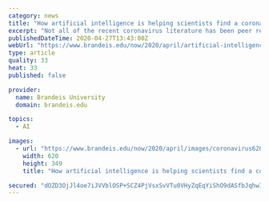 ```yaml
---
category: news
title: "How artificial intelligence is helping scientists find a coronavirus treatment"
excerpt: "Not all of the recent coronavirus literature has been peer reviewed, while the sheer number of articles makes it challenging for accurate and promising research to stand out or be further studied. Pustejovsky,"
publishedDateTime: 2020-04-27T13:43:00Z
webUrl: "https://www.brandeis.edu/now/2020/april/artificial-intelligence-coronavirus.html"
type: article
quality: 33
heat: 33
published: false

provider:
  name: Brandeis University
  domain: brandeis.edu

topics:
  - AI

images:
  - url: "https://www.brandeis.edu/now/2020/april/images/coronavirus620.jpg"
    width: 620
    height: 349
    title: "How artificial intelligence is helping scientists find a coronavirus treatment"

secured: "dOZD3OjJl4oe7iJVVblOSP+SCZ4PjVsxSvVTu0VHyZqEqYiShO9dASfbJqhwIItEuMIg2Ro/NUrDTxKY30dqsgCuylJCedprEvB9WTaiee7nlUUYTGh8KbCSmmXjtH5C11NjSC9iI0Y7yuwUQS4dGX1Mr+hJNK0IRT3gGMgxqJ3ENk2GG1jWbvJH2YpdRFWRY8GujcvaqbpMnOVCupvt/kV+o9Dm8eEC7rB05T+ns+YZxHZTpRud4fYimJleaT0MuP5pjjsNjP50JmL8GVWzWV8EKITF9xnh944SaJuIlFs2B++H8/h1RinTigJHLezhOln9tAGaxkCYVAHqqs3bOB5egCAUCn0+CxCt1AnYKvfEm9fQdNBMA9DTm9bWLhBZrlmdhzUvfu88i4d12kR3Crbig6M0F/B/UR9lyeu+VHyP/nBy8FPFT8qyXwgjsqr9qiZ+mqeaIHUUcrGA0PNDLjScpMjebRu6pytG9NLx+6c=;Lf0Wibm6XMEZCqGrpvTdSw=="
---
```


